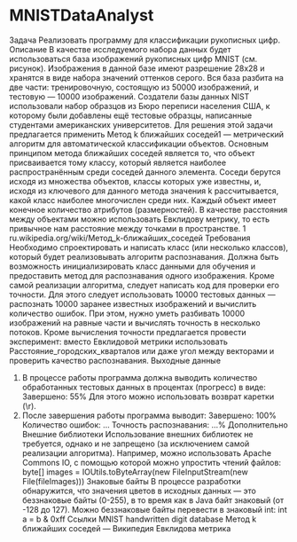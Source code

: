 # MNISTDataAnalyst
Задача
Реализовать программу для классификации рукописных цифр.
Описание
В качестве исследуемого набора данных будет использоваться база изображений
рукописных цифр MNIST (см. рисунок). Изображения в данной базе имеют разрешение
28x28 и хранятся в виде набора значений оттенков серого. Вся база разбита на две части:
тренировочную, состоящую из 50000 изображений, и тестовую — 10000 изображений.
Создатели базы данных NIST использовали набор образцов из Бюро переписи
населения США, к которому были добавлены ещё тестовые образцы, написанные
студентами американских университетов.
Для решения этой задачи предлагается применить Метод k ближайших соседей1
— метрический алгоритм для автоматической классификации объектов. Основным
принципом метода ближайших соседей является то, что объект присваивается тому
классу, который является наиболее распространённым среди соседей данного элемента.
Соседи берутся исходя из множества объектов, классы которых уже известны, и, исходя
из ключевого для данного метода значения k рассчитывается, какой класс наиболее
многочислен среди них. Каждый объект имеет конечное количество атрибутов
(размерностей). В качестве расстояния между объектами можно использовать
Евклидову метрику, то есть привычное нам расстояние между точками в пространстве.
1 ru.wikipedia.org/wiki/Метод_k-ближайших_соседей
Требования
Необходимо спроектировать и написать класс (или несколько классов), который
будет реализовывать алгоритм распознавания. Должна быть возможность
инициализировать класс данными для обучения и предоставить метод для распознавания
одного изображения.
Кроме самой реализации алгоритма, следует написать код для проверки его
точности. Для этого следует использовать 10000 тестовых данных — распознать 10000
заранее известных изображений и вычислить количество ошибок. При этом, нужно уметь
разбивать 10000 изображений на равные части и вычислять точность в несколько
потоков.
Кроме вычисления точности предлагается провести эксперимент: вместо
Евклидовой метрики использовать Расстояние_городских_кварталов или даже угол
между векторами и проверить качество распознавания.
Выходные данные
1. В процессе работы программа должна выводить количество обработанных
тестовых данных в процентах (прогресс) в виде:
Завершено: 55%
Для этого можно использовать возврат каретки (\r).
2. После завершения работы программа выводит:
Завершено: 100%
Количество ошибок: …
Точность распознавания: …%
Дополнительно
Внешние библиотеки
Использование внешних библиотек не требуется, однако и не запрещено (за
исключением самой реализации алгоритма).
Например, можно использовать Apache Commons IO, с помощью которой можно
упростить чтений файлов:
byte[] images = IOUtils.toByteArray(new FileInputStream(new File(fileImages)))
Знаковые байты
В процессе разработки обнаружится, что значения цветов в исходных данных —
это беззнаковые байты (0-255), в то время как в Java байт знаковый (от -128 до 127).
Можно беззнаковые байты перевести в знаковый int:
int a = b & 0xff
Ссылки
MNIST handwritten digit database
Метод k ближайших соседей — Википедия
Евклидова метрика
